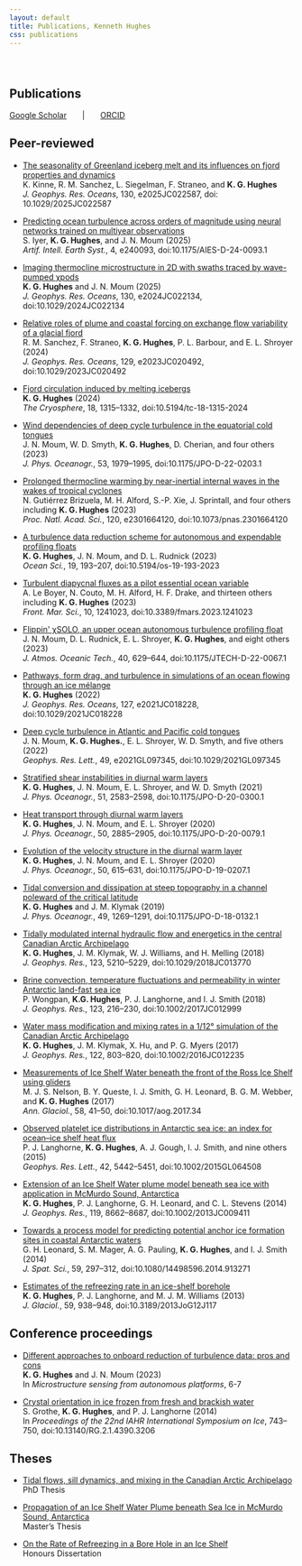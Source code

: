 ```yaml
---
layout: default
title: Publications, Kenneth Hughes
css: publications
---
```

######  

## Publications

[Google Scholar][gs] &nbsp; &nbsp; &nbsp; &#124; &nbsp; &nbsp; &nbsp; [ORCID][oi]

## Peer-reviewed

* [The seasonality of Greenland iceberg melt and its influences on fjord properties and dynamics][pr24]  
K. Kinne, R. M. Sanchez, L. Siegelman, F. Straneo, and __K. G. Hughes__  
*J. Geophys. Res. Oceans*, 130, e2025JC022587, doi: 10.1029/2025JC022587

* [Predicting ocean turbulence across orders of magnitude using neural networks trained on multiyear observations][pr23]  
S. Iyer, __K. G. Hughes__, and J. N. Moum (2025)  
*Artif. Intell. Earth Syst.*, 4, e240093, doi:10.1175/AIES-D-24-0093.1

* [Imaging thermocline microstructure in 2D with swaths traced by wave-pumped χpods][pr22]  
__K. G. Hughes__ and J. N. Moum (2025)  
*J. Geophys. Res. Oceans*, 130, e2024JC022134, doi:10.1029/2024JC022134

* [Relative roles of plume and coastal forcing on exchange flow variability of a glacial fjord][pr21]  
R. M. Sanchez, F. Straneo, __K. G. Hughes__, P. L. Barbour, and E. L. Shroyer (2024)  
*J. Geophys. Res. Oceans*, 129, e2023JC020492, doi:10.1029/2023JC020492

* [Fjord circulation induced by melting icebergs][pr20]  
__K. G. Hughes__ (2024)  
*The Cryosphere*, 18, 1315–1332, doi:10.5194/tc-18-1315-2024

* [Wind dependencies of deep cycle turbulence in the equatorial cold tongues][pr17]  
J. N. Moum, W. D. Smyth, __K. G. Hughes__, D. Cherian, and four others (2023)  
*J. Phys. Oceanogr.*, 53, 1979–1995, doi:10.1175/JPO-D-22-0203.1

* [Prolonged thermocline warming by near-inertial internal waves in the wakes of tropical cyclones][pr18]   
N. Gutiérrez Brizuela, M. H. Alford, S.-P. Xie, J. Sprintall, and four others including __K. G. Hughes__ (2023)  
*Proc. Natl. Acad. Sci.*, 120, e2301664120, doi:10.1073/pnas.2301664120

* [A turbulence data reduction scheme for autonomous and expendable profiling floats][pr15]  
__K. G. Hughes__, J. N. Moum, and D. L. Rudnick (2023)  
*Ocean Sci.*, 19, 193–207, doi:10.5194/os-19-193-2023

* [Turbulent diapycnal fluxes as a pilot essential ocean variable][pr19]  
A. Le Boyer, N. Couto, M. H. Alford, H. F. Drake, and thirteen others including __K. G. Hughes__ (2023)  
*Front. Mar. Sci.*, 10, 1241023, doi:10.3389/fmars.2023.1241023

* [Flippin' χSOLO, an upper ocean autonomous turbulence profiling float][pr16]  
J. N. Moum, D. L. Rudnick, E. L. Shroyer, __K. G. Hughes__, and eight others (2023)  
*J. Atmos. Oceanic Tech.*, 40, 629–644, doi:10.1175/JTECH-D-22-0067.1

* [Pathways, form drag, and turbulence in simulations of an ocean flowing through an ice mélange][pr14]  
__K. G. Hughes__ (2022)  
*J. Geophys. Res. Oceans*, 127, e2021JC018228, doi:10.1029/2021JC018228

* [Deep cycle turbulence in Atlantic and Pacific cold tongues][pr13]  
J. N. Moum, __K. G. Hughes.__, E. L. Shroyer, W. D. Smyth, and five others (2022)  
*Geophys. Res. Lett.*, 49, e2021GL097345, doi:10.1029/2021GL097345

* [Stratified shear instabilities in diurnal warm layers][pr12]  
__K. G. Hughes__, J. N. Moum, E. L. Shroyer, and W. D. Smyth (2021)  
*J. Phys. Oceanogr.*, 51, 2583–2598, doi:10.1175/JPO-D-20-0300.1

* [Heat transport through diurnal warm layers][pr11]  
__K. G. Hughes__, J. N. Moum, and E. L. Shroyer (2020)  
*J. Phys. Oceanogr.*, 50, 2885–2905, doi:10.1175/JPO-D-20-0079.1

* [Evolution of the velocity structure in the diurnal warm layer][pr10]  
__K. G. Hughes__, J. N. Moum, and E. L. Shroyer (2020)  
*J. Phys. Oceanogr.*, 50, 615–631, doi:10.1175/JPO-D-19-0207.1

* [Tidal conversion and dissipation at steep topography in a channel poleward of the critical latitude][pr9]  
__K. G. Hughes__ and J. M. Klymak (2019)  
*J. Phys. Oceanogr.*, 49, 1269–1291, doi:10.1175/JPO-D-18-0132.1

* [Tidally modulated internal hydraulic flow and energetics in the central Canadian Arctic Archipelago][pr8]  
__K. G. Hughes__, J. M. Klymak, W. J. Williams, and H. Melling (2018)  
*J. Geophys. Res.*, 123, 5210–5229, doi:10.1029/2018JC013770

* [Brine convection, temperature fluctuations and permeability in winter Antarctic land-fast sea ice][pr7]  
P. Wongpan, __K.G. Hughes__, P. J. Langhorne, and I. J. Smith (2018)  
*J. Geophys. Res.*, 123, 216–230, doi:10.1002/2017JC012999

* [Water mass modification and mixing rates in a 1/12° simulation of the Canadian Arctic Archipelago][pr5]  
__K. G. Hughes__, J. M. Klymak, X. Hu, and P. G. Myers (2017)  
*J. Geophys. Res.*, 122, 803–820, doi:10.1002/2016JC012235

* [Measurements of Ice Shelf Water beneath the front of the Ross Ice Shelf using gliders][pr6]  
M. J. S. Nelson, B. Y. Queste, I. J. Smith, G. H. Leonard, B. G. M. Webber, and __K. G. Hughes__ (2017)  
*Ann. Glaciol.*, 58, 41–50, doi:10.1017/aog.2017.34

* [Observed platelet ice distributions in Antarctic sea ice: an index for ocean–ice shelf heat flux][pr2]  
P. J. Langhorne, __K. G. Hughes__, A. J. Gough, I. J. Smith, and nine others (2015)  
*Geophys. Res. Lett.*, 42, 5442–5451, doi:10.1002/2015GL064508

* [Extension of an Ice Shelf Water plume model beneath sea ice with application in McMurdo Sound, Antarctica][pr4]  
__K. G. Hughes__, P. J. Langhorne, G. H. Leonard, and C. L. Stevens (2014)  
*J. Geophys. Res.*, 119, 8662–8687, doi:10.1002/2013JC009411

* [Towards a process model for predicting potential anchor ice formation sites in coastal Antarctic waters][pr1]  
G. H. Leonard, S. M. Mager, A. G. Pauling, __K. G. Hughes__, and I. J. Smith (2014)  
*J. Spat. Sci.*, 59, 297–312, doi:10.1080/14498596.2014.913271

* [Estimates of the refreezing rate in an ice-shelf borehole][pr3]  
__K. G. Hughes__, P. J. Langhorne, and M. J. M. Williams (2013)  
*J. Glaciol.*, 59, 938–948, doi:10.3189/2013JoG12J117

## Conference proceedings

* [Different approaches to onboard reduction of turbulence data: pros and cons][cp2]  
__K. G. Hughes__ and J. N. Moum (2023)  
In *Microstructure sensing from autonomous platforms*, 6-7

* [Crystal orientation in ice frozen from fresh and brackish water][cp1]  
S. Grothe, __K. G. Hughes__, and P. J. Langhorne (2014)  
In *Proceedings of the 22nd IAHR International Symposium on Ice*, 743–750, doi:10.13140/RG.2.1.4390.3206

## Theses

* [Tidal flows, sill dynamics, and mixing in the Canadian Arctic Archipelago][phd]  
PhD Thesis

* [Propagation of an Ice Shelf Water Plume beneath Sea Ice in McMurdo Sound, Antarctica][mt]  
Master’s Thesis

* [On the Rate of Refreezing in a Bore Hole in an Ice Shelf][ht]  
Honours Dissertation

[pr24]: https://doi.org/10.1029/2025JC022587
[pr23]: https://doi.org/10.1175/AIES-D-24-0093.1
[pr22]: https://doi.org/10.1029/2024JC022134
[phd]: https://dspace.library.uvic.ca//handle/1828/10367
[oi]: http://orcid.org/0000-0001-5066-3310
[rg]: https://www.researchgate.net/profile/Kenneth_Hughes2
[gs]: https://scholar.google.ca/citations?hl=en&user=hi2Jk_0AAAAJ&view_op=list_works&gmla=AJsN-F4Zdrx9Pf-PPqjz6hrH-DheV_vXiMWX3S7tEtSkmvBg_8eGJ2SgiEqMtRP6Mb6ypgid5nG3qMSTEawch62wteDpnvaeOO0VaHGLMWMILMeUpYThUhuF9rPxErjMWzQge1QX58hN
[bobbys-preprint]: https://doi.org/10.22541/au.169945435.51252504/v1
[pr21]: https://doi.org/10.1029/2023JC020492
[pr20]: https://doi.org/10.5194/tc-18-1315-2024
[pr19]: https://doi.org/10.3389/fmars.2023.1241023
[pr18]: https://doi.org/10.1073/pnas.2301664120
[pr17]: https://doi.org/10.1175/JPO-D-22-0203.1
[pr16]: https://doi.org/10.1175/JTECH-D-22-0067.1
[pr15]: https://doi.org/10.5194/os-19-193-2023
[pr14]: https://doi.org/10.1029/2021JC018228
[pr13]: https://doi.org/10.1029/2021GL097345
[pr12]: https://doi.org/10.1175/JPO-D-20-0300.1
[pr11]: https://doi.org/10.1175/JPO-D-20-0079.1
[pr10]: http://dx.doi.org/10.1175/JPO-D-19-0207.1
[pr9]: http://dx.doi.org/10.1175/JPO-D-18-0132.1
[pr8]: http://dx.doi.org/doi:10.1029/2018JC013770
[pr7]: http://dx.doi.org/doi:10.1002/2017JC012999
[pr6]: http://dx.doi.org/10.1017/aog.2017.34
[pr5]: http://dx.doi.org/10.1002/2016JC012235
[pr4]: http://dx.doi.org/10.1002/2013JC009411
[pr3]: http://dx.doi.org/10.3189/2013JoG12J117
[pr2]: http://dx.doi.org/10.1002/2015GL064508
[pr1]: http://dx.doi.org/10.1080/14498596.2014.913271
[cp2]: https://geo-prose.com/pdfs/microstructure-sensing.pdf#page=12
[cp1]: http://dx.doi.org/10.13140/RG.2.1.4390.3206
[mt]: http://hdl.handle.net/10523/4325
[ht]: /docs/Ken%20Hughes%20Honours%20Dissertation.pdf

